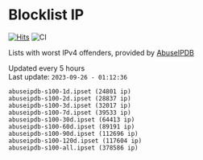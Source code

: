 # Blocklist IP

[![Hits](https://hits.seeyoufarm.com/api/count/incr/badge.svg?url=https%3A%2F%2Fgithub.com%2Fborestad%2Fblocklist-ip%2F&count_bg=%2379C83D&title_bg=%23555555&icon=&icon_color=%23E7E7E7&title=hits&edge_flat=false)](https://hits.seeyoufarm.com)  ![CI](https://img.shields.io/github/workflow/status/borestad/blocklist-ip/CI?style=flat-square)

Lists with worst IPv4 offenders, provided by [AbuseIPDB](https://www.abuseipdb.com/)

<!-- FOOTER-PLACEHOLDER -->
Updated every 5 hours<br>
Last update: `2023-09-26 - 01:12:36`
```
abuseipdb-s100-1d.ipset (24801 ip)
abuseipdb-s100-2d.ipset (28837 ip)
abuseipdb-s100-3d.ipset (32017 ip)
abuseipdb-s100-7d.ipset (39533 ip)
abuseipdb-s100-30d.ipset (64413 ip)
abuseipdb-s100-60d.ipset (89191 ip)
abuseipdb-s100-90d.ipset (112696 ip)
abuseipdb-s100-120d.ipset (117604 ip)
abuseipdb-s100-all.ipset (378586 ip)
```

